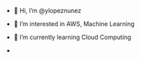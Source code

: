 - 👋 Hi, I’m @ylopeznunez
- 👀 I’m interested in AWS, Machine Learning 
- 🌱 I’m currently learning Cloud Computing

- 

<!---
ylopeznunez/ylopeznunez is a ✨ special ✨ repository because its `README.md` (this file) appears on your GitHub profile.
You can click the Preview link to take a look at your changes.
--->
